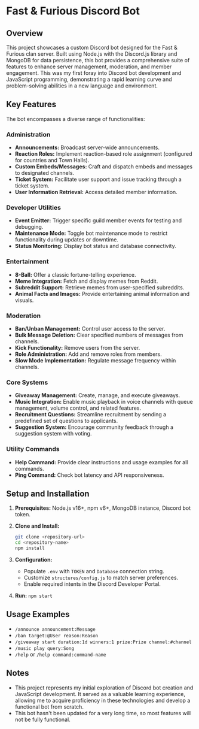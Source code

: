 # Fast & Furious Discord Bot

## Overview

This project showcases a custom Discord bot designed for the Fast & Furious clan server. Built using Node.js with the Discord.js library and MongoDB for data persistence, this bot provides a comprehensive suite of features to enhance server management, moderation, and member engagement. This was my first foray into Discord bot development and JavaScript programming, demonstrating a rapid learning curve and problem-solving abilities in a new language and environment.

## Key Features

The bot encompasses a diverse range of functionalities:

### Administration

*   **Announcements:** Broadcast server-wide announcements.
*   **Reaction Roles:** Implement reaction-based role assignment (configured for countries and Town Halls).
*   **Custom Embeds/Messages:** Craft and dispatch embeds and messages to designated channels.
*   **Ticket System:** Facilitate user support and issue tracking through a ticket system.
*   **User Information Retrieval:** Access detailed member information.

### Developer Utilities

*   **Event Emitter:** Trigger specific guild member events for testing and debugging.
*   **Maintenance Mode:** Toggle bot maintenance mode to restrict functionality during updates or downtime.
*   **Status Monitoring:** Display bot status and database connectivity.

### Entertainment

*   **8-Ball:** Offer a classic fortune-telling experience.
*   **Meme Integration:** Fetch and display memes from Reddit.
*   **Subreddit Support:** Retrieve memes from user-specified subreddits.
*   **Animal Facts and Images:** Provide entertaining animal information and visuals.

### Moderation

*   **Ban/Unban Management:** Control user access to the server.
*   **Bulk Message Deletion:** Clear specified numbers of messages from channels.
*   **Kick Functionality:** Remove users from the server.
*   **Role Administration:** Add and remove roles from members.
*   **Slow Mode Implementation:** Regulate message frequency within channels.

### Core Systems

*   **Giveaway Management:** Create, manage, and execute giveaways.
*   **Music Integration:** Enable music playback in voice channels with queue management, volume control, and related features.
*   **Recruitment Questions:** Streamline recruitment by sending a predefined set of questions to applicants.
*   **Suggestion System:** Encourage community feedback through a suggestion system with voting.

### Utility Commands

*   **Help Command:** Provide clear instructions and usage examples for all commands.
*   **Ping Command:** Check bot latency and API responsiveness.

## Setup and Installation

1. **Prerequisites:** Node.js v16+, npm v6+, MongoDB instance, Discord bot token.

2. **Clone and Install:**

    ```bash
    git clone <repository-url>
    cd <repository-name>
    npm install
    ```

3. **Configuration:**
    *   Populate `.env` with `TOKEN` and `Database` connection string.
    *   Customize `structures/config.js` to match server preferences.
    *   Enable required intents in the Discord Developer Portal.

4. **Run:** `npm start`

## Usage Examples

*   `/announce announcement:Message`
*   `/ban target:@User reason:Reason`
*   `/giveaway start duration:1d winners:1 prize:Prize channel:#channel`
*   `/music play query:Song`
*   `/help` or `/help command:command-name`

## Notes

*   This project represents my initial exploration of Discord bot creation and JavaScript development. It served as a valuable learning experience, allowing me to acquire proficiency in these technologies and develop a functional bot from scratch.
*   This bot hasn't been updated for a very long time, so most features will not be fully functional.